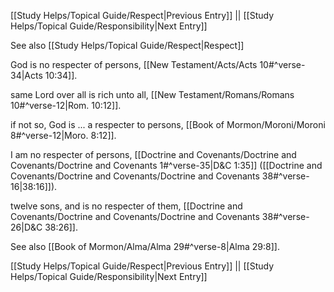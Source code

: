 [[Study Helps/Topical Guide/Respect|Previous Entry]]  ||  [[Study Helps/Topical Guide/Responsibility|Next Entry]]

 See also [[Study Helps/Topical Guide/Respect|Respect]]

 God is no respecter of persons, [[New Testament/Acts/Acts 10#^verse-34|Acts 10:34]].

 same Lord over all is rich unto all, [[New Testament/Romans/Romans 10#^verse-12|Rom. 10:12]].

 if not so, God is ... a respecter to persons, [[Book of Mormon/Moroni/Moroni 8#^verse-12|Moro. 8:12]].

 I am no respecter of persons, [[Doctrine and Covenants/Doctrine and Covenants/Doctrine and Covenants 1#^verse-35|D&C 1:35]] ([[Doctrine and Covenants/Doctrine and Covenants/Doctrine and Covenants 38#^verse-16|38:16]]).

 twelve sons, and is no respecter of them, [[Doctrine and Covenants/Doctrine and Covenants/Doctrine and Covenants 38#^verse-26|D&C 38:26]].

 See also [[Book of Mormon/Alma/Alma 29#^verse-8|Alma 29:8]].

[[Study Helps/Topical Guide/Respect|Previous Entry]]  ||  [[Study Helps/Topical Guide/Responsibility|Next Entry]]
